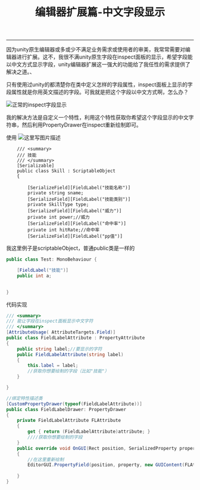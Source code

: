 ﻿---
layout: page
title: 编辑器扩展篇-中文字段显示
image:
    caption_url: https://unsplash.com/gozhanet   
---

----------
因为unity原生编辑器或多或少不满足业务需求或使用者的审美，我常常需要对编辑器进行扩展。这不，我很不满unity原生字段在inspect面板的显示，希望字段能以中文方式显示字段，unity编辑器扩展这一强大的功能给了我任性的需求提供了解决之道。、

只有使用过unity的都清楚你在类中定义怎样的字段属性，inspect面板上显示的字段属性就是你用英文描述的字段。可我就是把这个字段以中文方式啊，怎么办？

![正常的inspect字段显示](http://img.blog.csdn.net/20180210014056313?watermark/2/text/aHR0cDovL2Jsb2cuY3Nkbi5uZXQvcXFfMzQyNDQzMTc=/font/5a6L5L2T/fontsize/400/fill/I0JBQkFCMA==/dissolve/70)

我的解决方法是自定义一个特性，利用这个特性获取你希望这个字段显示的中文字符串，然后利用PropertyDrawer在inspect重新绘制即可。

使用
![这里写图片描述](http://img.blog.csdn.net/20180210014150564?watermark/2/text/aHR0cDovL2Jsb2cuY3Nkbi5uZXQvcXFfMzQyNDQzMTc=/font/5a6L5L2T/fontsize/400/fill/I0JBQkFCMA==/dissolve/70)
```
    /// <summary>
    /// 技能
    /// </summary>
    [Serializable]
    public class Skill : ScriptableObject
    {
       
        [SerializeField][FieldLabel("技能名称")]
        private string sname;
        [SerializeField][FieldLabel("技能类别")]
        private SkillType type;
        [SerializeField][FieldLabel("威力")]
        private int power;//威力
        [SerializeField][FieldLabel("命中率")]
        private int hitRate;//命中率
        [SerializeField][FieldLabel("pp值")]
```
我这里例子是scriptableObject，普通public类是一样的
```cs
public class Test: MonoBehaviour {

	[FieldLabel("技能")]
	public int a;
	

}
```
代码实现
```cs
/// <summary>
/// 能让字段在inspect面板显示中文字符
/// </summary>
[AttributeUsage( AttributeTargets.Field)]
public class FieldLabelAttribute : PropertyAttribute
{
    public string label;//要显示的字符
    public FieldLabelAttribute(string label)
    {
        this.label = label;
        //获取你想要绘制的字段（比如"技能"）
    }

}

//绑定特性描述类
[CustomPropertyDrawer(typeof(FieldLabelAttribute))]
public class FieldLabelDrawer: PropertyDrawer
{
    private FieldLabelAttribute FLAttribute
    {
        get { return (FieldLabelAttribute)attribute; }
        ////获取你想要绘制的字段
    }
    public override void OnGUI(Rect position, SerializedProperty property, GUIContent label)
    {
        //在这里重新绘制
        EditorGUI.PropertyField(position, property, new GUIContent(FLAttribute.label), true);
        
    } 
}
```